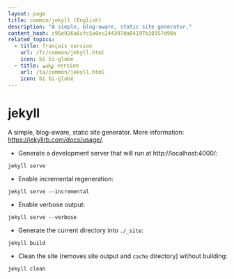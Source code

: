 ```yaml
---
layout: page
title: common/jekyll (English)
description: "A simple, blog-aware, static site generator."
content_hash: c95e926a6cfc5a0ec244397da04197b30357d90a
related_topics:
  - title: français version
    url: /fr/common/jekyll.html
    icon: bi bi-globe
  - title: தமிழ் version
    url: /ta/common/jekyll.html
    icon: bi bi-globe
---
```

# jekyll

A simple, blog-aware, static site generator.
More information: <https://jekyllrb.com/docs/usage/>.

- Generate a development server that will run at http://localhost:4000/:

`jekyll serve`

- Enable incremental regeneration:

`jekyll serve --incremental`

- Enable verbose output:

`jekyll serve --verbose`

- Generate the current directory into `./_site`:

`jekyll build`

- Clean the site (removes site output and `cache` directory) without building:

`jekyll clean`
